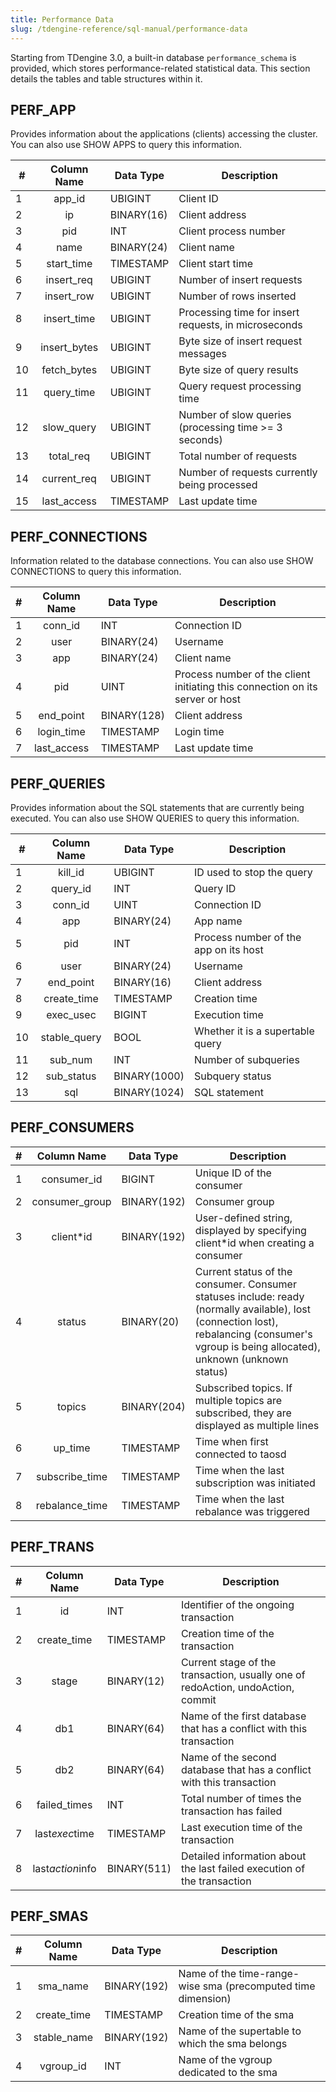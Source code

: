 ```yaml
---
title: Performance Data
slug: /tdengine-reference/sql-manual/performance-data
---
```


Starting from TDengine 3.0, a built-in database `performance_schema` is provided, which stores performance-related statistical data. This section details the tables and table structures within it.

## PERF_APP

Provides information about the applications (clients) accessing the cluster. You can also use SHOW APPS to query this information.

| #   |   **Column Name**   | **Data Type** | **Description**                        |
| --- | :-----------------: | ------------ | -------------------------------------- |
| 1   |    app_id    | UBIGINT      | Client ID                       |
| 2   |      ip      | BINARY(16)   | Client address                      |
| 3   |     pid      | INT          | Client process number                   |
| 4   |     name     | BINARY(24)   | Client name                      |
| 5   |  start_time  | TIMESTAMP    | Client start time                  |
| 6   |  insert_req  | UBIGINT      | Number of insert requests                 |
| 7   |  insert_row  | UBIGINT      | Number of rows inserted                 |
| 8   | insert_time  | UBIGINT      | Processing time for insert requests, in microseconds |
| 9   | insert_bytes | UBIGINT      | Byte size of insert request messages           |
| 10  | fetch_bytes  | UBIGINT      | Byte size of query results                  |
| 11  |  query_time  | UBIGINT      | Query request processing time                |
| 12  |  slow_query  | UBIGINT      | Number of slow queries (processing time >= 3 seconds)  |
| 13  |  total_req   | UBIGINT      | Total number of requests                        |
| 14  | current_req  | UBIGINT      | Number of requests currently being processed          |
| 15  | last_access  | TIMESTAMP    | Last update time                    |

## PERF_CONNECTIONS

Information related to the database connections. You can also use SHOW CONNECTIONS to query this information.

| #   |  **Column Name**   | **Data Type** | **Description**                                           |
| --- | :---------------: | ------------ | -------------------------------------------------------- |
| 1   |   conn_id   | INT          | Connection ID                                            |
| 2   |    user     | BINARY(24)   | Username                                             |
| 3   |     app     | BINARY(24)   | Client name                                         |
| 4   |     pid     | UINT         | Process number of the client initiating this connection on its server or host |
| 5   |  end_point  | BINARY(128)  | Client address                                         |
| 6   | login_time  | TIMESTAMP    | Login time                                           |
| 7   | last_access | TIMESTAMP    | Last update time                                       |

## PERF_QUERIES

Provides information about the SQL statements that are currently being executed. You can also use SHOW QUERIES to query this information.

| #   |   **Column Name**   | **Data Type** | **Description**                     |
| --- | :-----------------: | ------------ | ----------------------------------- |
| 1   |   kill_id    | UBIGINT      | ID used to stop the query            |
| 2   |   query_id   | INT          | Query ID                      |
| 3   |   conn_id    | UINT         | Connection ID                      |
| 4   |     app      | BINARY(24)   | App name                     |
| 5   |     pid      | INT          | Process number of the app on its host |
| 6   |     user     | BINARY(24)   | Username                       |
| 7   |  end_point   | BINARY(16)   | Client address                   |
| 8   | create_time  | TIMESTAMP    | Creation time                     |
| 9   |  exec_usec   | BIGINT       | Execution time                   |
| 10  | stable_query | BOOL         | Whether it is a supertable query             |
| 11  |   sub_num    | INT          | Number of subqueries                   |
| 12  |  sub_status  | BINARY(1000) | Subquery status                   |
| 13  |     sql      | BINARY(1024) | SQL statement                     |

## PERF_CONSUMERS

| #   |    **Column Name**    | **Data Type** | **Description**                                                    |
| --- | :-------------------: | ------------ | --------------------------------------------------------------- |
| 1   |  consumer_id   | BIGINT       | Unique ID of the consumer                                             |
| 2   | consumer_group | BINARY(192)  | Consumer group                                                    |
| 3   |   client*id    | BINARY(192)  | User-defined string, displayed by specifying client*id when creating a consumer |
| 4   |     status     | BINARY(20)   | Current status of the consumer. Consumer statuses include: ready (normally available), lost (connection lost), rebalancing (consumer's vgroup is being allocated), unknown (unknown status)|
| 5   |     topics     | BINARY(204)  | Subscribed topics. If multiple topics are subscribed, they are displayed as multiple lines              |
| 6   |    up_time     | TIMESTAMP    | Time when first connected to taosd                                     |
| 7   | subscribe_time | TIMESTAMP    | Time when the last subscription was initiated                                        |
| 8   | rebalance_time | TIMESTAMP    | Time when the last rebalance was triggered                                 |

## PERF_TRANS

| #   |     **Column Name** | **Data Type** | **Description**                                                       |
| --- | :-----------------: | ------------ | -------------------------------------------------------------------- |
| 1   |        id           | INT          | Identifier of the ongoing transaction                                |
| 2   |   create_time       | TIMESTAMP    | Creation time of the transaction                                     |
| 3   |      stage          | BINARY(12)   | Current stage of the transaction, usually one of redoAction, undoAction, commit |
| 4   |       db1           | BINARY(64)   | Name of the first database that has a conflict with this transaction |
| 5   |       db2           | BINARY(64)   | Name of the second database that has a conflict with this transaction|
| 6   |   failed_times      | INT          | Total number of times the transaction has failed                     |
| 7   |  last*exec*time     | TIMESTAMP    | Last execution time of the transaction                               |
| 8   | last*action*info    | BINARY(511)  | Detailed information about the last failed execution of the transaction |

## PERF_SMAS

| #   |  **Column Name** | **Data Type** | **Description**                                  |
| --- | :--------------: | ------------ | ----------------------------------------------- |
| 1   |  sma_name        | BINARY(192)  | Name of the time-range-wise sma (precomputed time dimension) |
| 2   | create_time      | TIMESTAMP    | Creation time of the sma                        |
| 3   | stable_name      | BINARY(192)  | Name of the supertable to which the sma belongs |
| 4   |  vgroup_id       | INT          | Name of the vgroup dedicated to the sma          |
